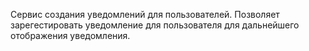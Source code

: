 Сервис создания уведомлений для пользователей. Позволяет зарегестировать уведомление для пользователя для дальнейшего отображения уведомления.
